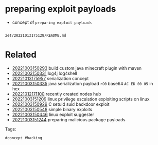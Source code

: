 # preparing exploit payloads

- concept of `preparing exploit payloads`

```
```

` zet/20221013175128/README.md `

# Related

- [20221003150293](/zet/20221003150293/README.md) build custom java minecraft plugin with maven
- [20221003150331](/zet/20221003150331/README.md) log4j log4shell
- [20221013175957](/zet/20221013175957/README.md) serialization concept
- [20221003150335](/zet/20221003150335/README.md) java serialization payload `rO0` base64 `AC ED 00 05` in hex
- [20221012171100](/zet/20221012171100/README.md) recently created nodes hub
- [20221003151209](/zet/20221003151209/README.md) linux privilege escalation exploiting scripts on linux
- [20221003150929](/zet/20221003150929/README.md) C setuid suid backdoor exploit
- [20221003150548](/zet/20221003150548/README.md) simple binary exploits
- [20221003150446](/zet/20221003150446/README.md) linux exploit suggester
- [20221003151244](/zet/20221003151244/README.md) preparing malicious package payloads

Tags:

    #concept #hacking
